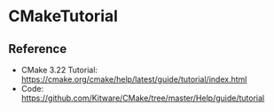 # CMakeTutorial

## Reference
- CMake 3.22 Tutorial: https://cmake.org/cmake/help/latest/guide/tutorial/index.html
- Code: https://github.com/Kitware/CMake/tree/master/Help/guide/tutorial
